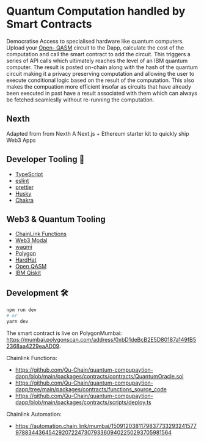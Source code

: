 # Quantum Computation handled by Smart Contracts
Democratise Access to specialised hardware like quantum computers. Upload your [Open- QASM](https://openqasm.com) circuit to the Dapp, calculate the cost of the computation and call the smart contract to add the circuit. This triggers a series of API calls which ultimately reaches the level of an IBM quantum computer. The result is posted on-chain along with the hash of the quantum circuit making it a privacy preserving computation and allowing the user to execute conditional logic based on the result of the computation. This also makes the compuation more efficient insofar as circuits that have already been executed in past have a result associated with them which can always be fetched seamleslly without re-running the computation.

## Nexth

Adapted from from Nexth A Next.js + Ethereum starter kit to quickly ship Web3 Apps

## Developer Tooling 🧰

- [TypeScript](https://www.typescriptlang.org/)
- [eslint](https://eslint.org/)
- [prettier](https://prettier.io/)
- [Husky](https://typicode.github.io/husky/)
- [Chakra](https://chakra-ui.com)

## Web3 & Quantum Tooling 

- [ChainLink Functions](https://docs.chain.link/chainlink-functions#:~:text=Chainlink%20Functions%20eliminates%20the%20need,back%20to%20your%20smart%20contract.)
- [Web3 Modal](https://web3modal.com)
- [wagmi](https://wagmi.sh)
- [Polygon](https://polygon.technology)
- [HardHat](https://hardhat.org)
- [Open QASM](https://openqasm.com)
- [IBM Qiskit](https://qiskit.org)

## Development 🛠️

```bash
npm run dev
# or
yarn dev
```

The smart contract is live on PolygonMumbai: https://mumbai.polygonscan.com/address/0xbD1deBcB2E5D80187a149fB52368aa4229eaAD09.

Chainlink Functions:
- https://github.com/Qu-Chain/quantum-compupaytion-dapp/blob/main/packages/contracts/contracts/QuantumOracle.sol
- https://github.com/Qu-Chain/quantum-compupaytion-dapp/tree/main/packages/contracts/functions_source_code
- https://github.com/Qu-Chain/quantum-compupaytion-dapp/blob/main/packages/contracts/scripts/deploy.ts

Chainlink Automation:
- https://automation.chain.link/mumbai/1509120381179837733293241577978834436454292072247307933609402250293705981564
